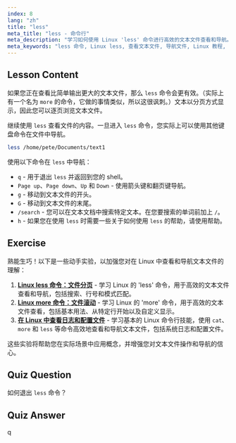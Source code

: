 ```yaml
---
index: 8
lang: "zh"
title: "less"
meta_title: "less - 命令行"
meta_description: "学习如何使用 Linux 'less' 命令进行高效的文本文件查看和导航。通过这份适合初学者的指南，掌握分页、搜索和退出。"
meta_keywords: "less 命令, Linux less, 查看文本文件, 导航文件, Linux 教程, Linux 初学者, Linux 指南"
---
```


## Lesson Content

如果您正在查看比简单输出更大的文本文件，那么 `less` 命令会更有效。（实际上有一个名为 `more` 的命令，它做的事情类似，所以这很讽刺。）文本以分页方式显示，因此您可以逐页浏览文本文件。

继续使用 `less` 查看文件的内容。一旦进入 `less` 命令，您实际上可以使用其他键盘命令在文件中导航。

```bash
less /home/pete/Documents/text1
```

使用以下命令在 `less` 中导航：

- `q` - 用于退出 `less` 并返回到您的 shell。
- `Page up`、`Page down`、`Up` 和 `Down` - 使用箭头键和翻页键导航。
- `g` - 移动到文本文件的开头。
- `G` - 移动到文本文件的末尾。
- `/search` - 您可以在文本文档中搜索特定文本。在您要搜索的单词前加上 `/`。
- `h` - 如果您在使用 `less` 时需要一些关于如何使用 `less` 的帮助，请使用帮助。

## Exercise

熟能生巧！以下是一些动手实验，以加强您对在 Linux 中查看和导航文本文件的理解：

1. **[Linux less 命令：文件分页](https://labex.io/zh/labs/linux-linux-less-command-file-paging-214301)** - 学习 Linux 的 'less' 命令，用于高效的文本文件查看和导航，包括搜索、行号和模式匹配。
2. **[Linux more 命令：文件滚动](https://labex.io/zh/labs/linux-linux-more-command-file-scrolling-214299)** - 学习 Linux 的 'more' 命令，用于高效的文本文件查看，包括基本用法、从特定行开始以及自定义显示。
3. **[在 Linux 中查看日志和配置文件](https://labex.io/zh/labs/linux-viewing-log-and-configuration-files-in-linux-387914)** - 学习基本的 Linux 命令行技能，使用 `cat`、`more` 和 `less` 等命令高效地查看和导航文本文件，包括系统日志和配置文件。

这些实验将帮助您在实际场景中应用概念，并增强您对文本文件操作和导航的信心。

## Quiz Question

如何退出 `less` 命令？

## Quiz Answer

q